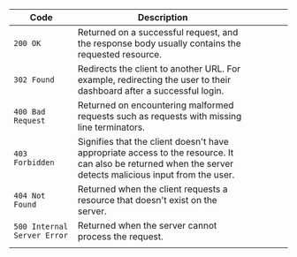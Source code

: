 | **Code**                    | **Description**                                                                                                                                           |     |     |     |     |
| --------------------------- | --------------------------------------------------------------------------------------------------------------------------------------------------------- | --- | --- | --- | --- |
| `200 OK`                    | Returned on a successful request, and the response body usually contains the requested resource.                                                          |     |     |     |     |
| `302 Found`                 | Redirects the client to another URL. For example, redirecting the user to their dashboard after a successful login.                                       |     |     |     |     |
| `400 Bad Request`           | Returned on encountering malformed requests such as requests with missing line terminators.                                                               |     |     |     |     |
| `403 Forbidden`             | Signifies that the client doesn't have appropriate access to the resource. It can also be returned when the server detects malicious input from the user. |     |     |     |     |
| `404 Not Found`             | Returned when the client requests a resource that doesn't exist on the server.                                                                            |
| `500 Internal Server Error` | Returned when the server cannot process the request.                                                                                                      |
|                             |                                                                                                                                                           |